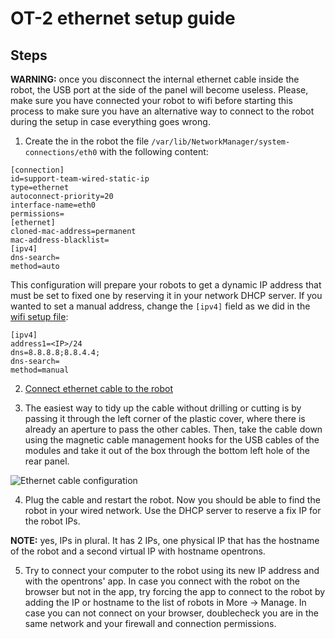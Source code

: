 
# OT-2 ethernet setup guide

## Steps

**WARNING:** once you disconnect the internal ethernet cable inside the robot, the USB port at the side of the panel will become useless. Please, make sure you have connected your robot to wifi before starting this process to make sure you have an alternative way to connect to the robot during the setup in case everything goes wrong.

1) Create the in the robot the file `/var/lib/NetworkManager/system-connections/eth0` with the following content:
```
[connection]
id=support-team-wired-static-ip
type=ethernet
autoconnect-priority=20
interface-name=eth0
permissions=
[ethernet]
cloned-mac-address=permanent
mac-address-blacklist=
[ipv4]
dns-search=
method=auto
```

This configuration will prepare your robots to get a dynamic IP address that must be set to fixed one by reserving it in your network DHCP server. If you wanted to set a manual address, change the `[ipv4]` field as we did in the [wifi setup file](https://github.com/BU-ISCIII/opentrons_covid19/blob/master/doc/S3/01_OT2_installation.md):

```
[ipv4]
address1=<IP>/24
dns=8.8.8.8;8.8.4.4;
dns-search=
method=manual
```

2) [Connect ethernet cable to the robot](https://support.opentrons.com/en/articles/3767128-connecting-to-your-ot-2-with-an-ethernet-cable)

3) The easiest way to tidy up the cable without drilling or cutting is by passing it through the left corner of the plastic cover, where there is already an aperture to pass the other cables. Then, take the cable down using the magnetic cable management hooks for the USB cables of the modules and take it out of the box through the bottom left hole of the rear panel.

![Ethernet cable configuration](https://github.com/BU-ISCIII/opentrons_covid19/blob/master/img/ethernet_cable_configuration.jpg?raw=true)

4) Plug the cable and restart the robot. Now you should be able to find the robot in your wired network. Use the DHCP server to reserve a fix IP for the robot IPs.

**NOTE:** yes, IPs in plural. It has 2 IPs, one physical IP that has the hostname of the robot and a second virtual IP with hostname opentrons.

5) Try to connect your computer to the robot using its new IP address and with the opentrons' app. In case you connect with the robot on the browser but not in the app, try forcing the app to connect to the robot by adding the IP or hostname to the list of robots in More -> Manage. In case you can not connect on your browser, doublecheck you are in the same network and your firewall and connection permissions.
